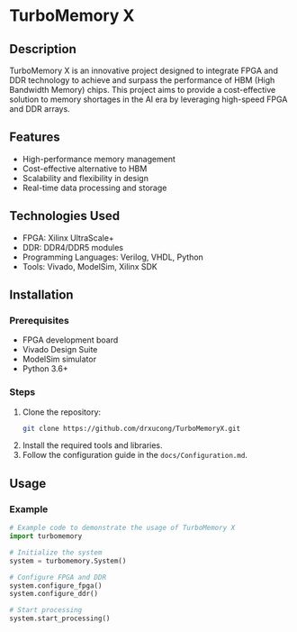 # TurboMemory X

## Description
TurboMemory X is an innovative project designed to integrate FPGA and DDR technology to achieve and surpass the performance of HBM (High Bandwidth Memory) chips. This project aims to provide a cost-effective solution to memory shortages in the AI era by leveraging high-speed FPGA and DDR arrays.

## Features
- High-performance memory management
- Cost-effective alternative to HBM
- Scalability and flexibility in design
- Real-time data processing and storage

## Technologies Used
- FPGA: Xilinx UltraScale+
- DDR: DDR4/DDR5 modules
- Programming Languages: Verilog, VHDL, Python
- Tools: Vivado, ModelSim, Xilinx SDK

## Installation

### Prerequisites
- FPGA development board
- Vivado Design Suite
- ModelSim simulator
- Python 3.6+

### Steps
1. Clone the repository:
    ```sh
    git clone https://github.com/drxucong/TurboMemoryX.git
    ```
2. Install the required tools and libraries.
3. Follow the configuration guide in the `docs/Configuration.md`.

## Usage
### Example
```python
# Example code to demonstrate the usage of TurboMemory X
import turbomemory

# Initialize the system
system = turbomemory.System()

# Configure FPGA and DDR
system.configure_fpga()
system.configure_ddr()

# Start processing
system.start_processing()
